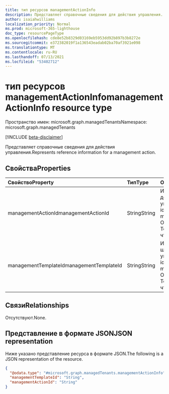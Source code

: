 ```yaml
---
title: тип ресурсов managementActionInfo
description: Представляет справочные сведения для действия управления.
author: isaiahwilliams
localization_priority: Normal
ms.prod: microsoft-365-lighthouse
doc_type: resourcePageType
ms.openlocfilehash: cde8e52b8329d03169eb5953dd92b897b3b8272e
ms.sourcegitcommit: e372382019f1a136543eadab02ba70af3921e098
ms.translationtype: MT
ms.contentlocale: ru-RU
ms.lasthandoff: 07/13/2021
ms.locfileid: "53402712"
---
```

# <a name="managementactioninfo-resource-type"></a><span data-ttu-id="989fb-103">тип ресурсов managementActionInfo</span><span class="sxs-lookup"><span data-stu-id="989fb-103">managementActionInfo resource type</span></span>

<span data-ttu-id="989fb-104">Пространство имен: microsoft.graph.managedTenants</span><span class="sxs-lookup"><span data-stu-id="989fb-104">Namespace: microsoft.graph.managedTenants</span></span>

[!INCLUDE [beta-disclaimer](../../includes/beta-disclaimer.md)]

<span data-ttu-id="989fb-105">Представляет справочные сведения для действия управления.</span><span class="sxs-lookup"><span data-stu-id="989fb-105">Represents reference information for a management action.</span></span>

## <a name="properties"></a><span data-ttu-id="989fb-106">Свойства</span><span class="sxs-lookup"><span data-stu-id="989fb-106">Properties</span></span>
|<span data-ttu-id="989fb-107">Свойство</span><span class="sxs-lookup"><span data-stu-id="989fb-107">Property</span></span>|<span data-ttu-id="989fb-108">Тип</span><span class="sxs-lookup"><span data-stu-id="989fb-108">Type</span></span>|<span data-ttu-id="989fb-109">Описание</span><span class="sxs-lookup"><span data-stu-id="989fb-109">Description</span></span>|
|:---|:---|:---|
|<span data-ttu-id="989fb-110">managementActionId</span><span class="sxs-lookup"><span data-stu-id="989fb-110">managementActionId</span></span>|<span data-ttu-id="989fb-111">String</span><span class="sxs-lookup"><span data-stu-id="989fb-111">String</span></span>|<span data-ttu-id="989fb-112">Идентификатор для действия управления.</span><span class="sxs-lookup"><span data-stu-id="989fb-112">The identifier for the management action.</span></span> <span data-ttu-id="989fb-113">Обязательный.</span><span class="sxs-lookup"><span data-stu-id="989fb-113">Required.</span></span> <span data-ttu-id="989fb-114">Только для чтения.</span><span class="sxs-lookup"><span data-stu-id="989fb-114">Read-only.</span></span>|
|<span data-ttu-id="989fb-115">managementTemplateId</span><span class="sxs-lookup"><span data-stu-id="989fb-115">managementTemplateId</span></span>|<span data-ttu-id="989fb-116">String</span><span class="sxs-lookup"><span data-stu-id="989fb-116">String</span></span>|<span data-ttu-id="989fb-117">Идентификатор шаблона управления.</span><span class="sxs-lookup"><span data-stu-id="989fb-117">The identifier for the management template.</span></span> <span data-ttu-id="989fb-118">Обязательный.</span><span class="sxs-lookup"><span data-stu-id="989fb-118">Required.</span></span> <span data-ttu-id="989fb-119">Только для чтения.</span><span class="sxs-lookup"><span data-stu-id="989fb-119">Read-only.</span></span>|

## <a name="relationships"></a><span data-ttu-id="989fb-120">Связи</span><span class="sxs-lookup"><span data-stu-id="989fb-120">Relationships</span></span>
<span data-ttu-id="989fb-121">Отсутствуют.</span><span class="sxs-lookup"><span data-stu-id="989fb-121">None.</span></span>

## <a name="json-representation"></a><span data-ttu-id="989fb-122">Представление в формате JSON</span><span class="sxs-lookup"><span data-stu-id="989fb-122">JSON representation</span></span>
<span data-ttu-id="989fb-123">Ниже указано представление ресурса в формате JSON.</span><span class="sxs-lookup"><span data-stu-id="989fb-123">The following is a JSON representation of the resource.</span></span>
<!-- {
  "blockType": "resource",
  "@odata.type": "microsoft.graph.managedTenants.managementActionInfo"
}
-->
``` json
{
  "@odata.type": "#microsoft.graph.managedTenants.managementActionInfo",
  "managementTemplateId": "String",
  "managementActionId": "String"
}
```
